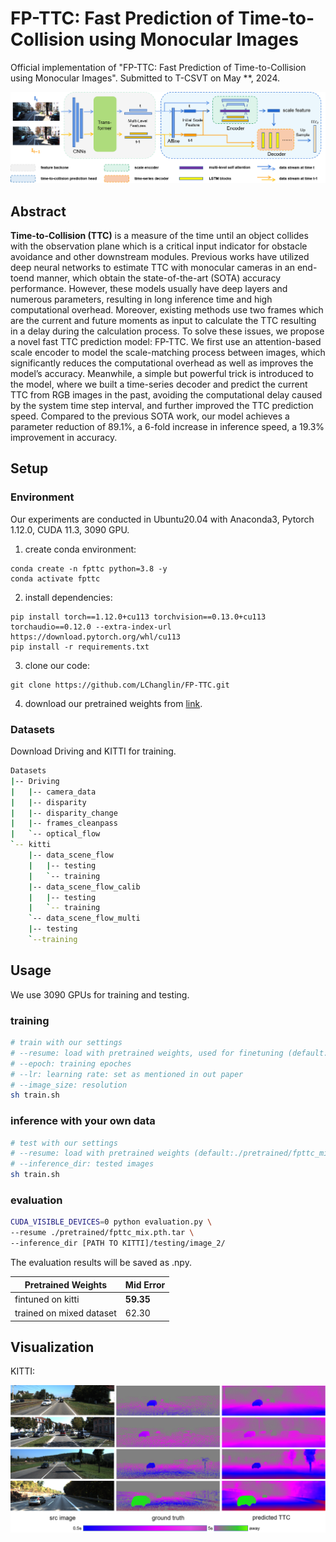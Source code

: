 # FP-TTC: Fast Prediction of Time-to-Collision using Monocular Images

Official implementation of "FP-TTC: Fast Prediction of Time-to-Collision using Monocular Images". Submitted to T-CSVT on May **, 2024.

![pipeline](./images/pipeline.png)



## Abstract

**Time-to-Collision (TTC)** is a measure of the time until an object collides with the observation plane which is a critical input indicator for obstacle avoidance and other downstream modules. Previous works have utilized deep neural networks to estimate TTC with monocular cameras in an end-toend manner, which obtain the state-of-the-art (SOTA) accuracy performance. However, these models usually have deep layers and numerous parameters, resulting in long inference time and high computational overhead. Moreover, existing methods use two frames which are the current and future moments as input to calculate the TTC resulting in a delay during the calculation process. To solve these issues, we propose a novel fast TTC prediction model: FP-TTC. We first use an attention-based scale encoder to model the scale-matching process between images, which significantly reduces the computational overhead as well as improves the model’s accuracy. Meanwhile, a simple but powerful trick is introduced to the model, where we built a time-series decoder and predict the current TTC from RGB images in the past, avoiding the computational delay caused by the system time step interval, and further improved the TTC prediction speed. Compared to the previous SOTA work, our model achieves a parameter reduction of 89.1%, a 6-fold increase in inference speed, a 19.3% improvement in accuracy.

## Setup

### Environment

Our experiments are conducted in Ubuntu20.04 with Anaconda3, Pytorch 1.12.0, CUDA 11.3, 3090 GPU.

1. create conda environment:

```shell
conda create -n fpttc python=3.8 -y
conda activate fpttc
```

2. install dependencies:

```
pip install torch==1.12.0+cu113 torchvision==0.13.0+cu113 torchaudio==0.12.0 --extra-index-url https://download.pytorch.org/whl/cu113
pip install -r requirements.txt 
```

3. clone our code:

```
git clone https://github.com/LChanglin/FP-TTC.git
```

4. download our pretrained weights from [link](https://drive.google.com/drive/folders/1WL2cuKDt2YPERB8WaAScX9qbO4x4p4hI?usp=sharing).



### Datasets

Download Driving and KITTI for training. 

```bash
Datasets
|-- Driving
|   |-- camera_data
|   |-- disparity
|   |-- disparity_change
|   |-- frames_cleanpass
|   `-- optical_flow
`-- kitti
    |-- data_scene_flow
    |   |-- testing
    |   `-- training
    |-- data_scene_flow_calib
    |   |-- testing
    |   `-- training
    `-- data_scene_flow_multi
    |-- testing
    `--training
```



## Usage

We use 3090 GPUs for training and testing.

### training

```bash
# train with our settings
# --resume: load with pretrained weights, used for finetuning (default:./pretrained/fpttc_mix.pth.tar)
# --epoch: training epoches
# --lr: learning rate: set as mentioned in out paper
# --image_size: resolution
sh train.sh
```



### inference with your own data

```bash
# test with our settings
# --resume: load with pretrained weights (default:./pretrained/fpttc_mix.pth.tar)
# --inference_dir: tested images
sh train.sh
```



### evaluation

```bash
CUDA_VISIBLE_DEVICES=0 python evaluation.py \
--resume ./pretrained/fpttc_mix.pth.tar \
--inference_dir [PATH TO KITTI]/testing/image_2/
```

The evaluation results will be saved as .npy.

| Pretrained Weights       | Mid Error |
| ------------------------ | --------- |
| fintuned on kitti        | **59.35** |
| trained on mixed dataset | 62.30     |



## Visualization

KITTI:

![viz](./images/viz.png)